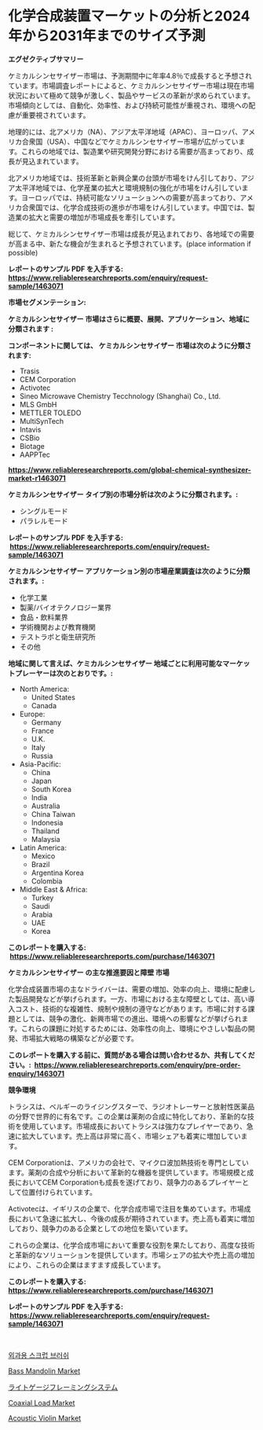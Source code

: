 <p><h1>化学合成装置マーケットの分析と2024年から2031年までのサイズ予測</h1></p><p><strong>エグゼクティブサマリー</strong></p>
<p><p>ケミカルシンセサイザー市場は、予測期間中に年率4.8％で成長すると予想されています。市場調査レポートによると、ケミカルシンセサイザー市場は現在市場状況において極めて競争が激しく、製品やサービスの革新が求められています。市場傾向としては、自動化、効率性、および持続可能性が重視され、環境への配慮が重要視されています。</p><p>地理的には、北アメリカ（NA）、アジア太平洋地域（APAC）、ヨーロッパ、アメリカ合衆国（USA）、中国などでケミカルシンセサイザー市場が広がっています。これらの地域では、製造業や研究開発分野における需要が高まっており、成長が見込まれています。</p><p>北アメリカ地域では、技術革新と新興企業の台頭が市場をけん引しており、アジア太平洋地域では、化学産業の拡大と環境規制の強化が市場をけん引しています。ヨーロッパでは、持続可能なソリューションへの需要が高まっており、アメリカ合衆国では、化学合成技術の進歩が市場をけん引しています。中国では、製造業の拡大と需要の増加が市場成長を牽引しています。</p><p>総じて、ケミカルシンセサイザー市場は成長が見込まれており、各地域での需要が高まる中、新たな機会が生まれると予想されています。(place information if possible)</p></p>
<p><strong>レポートのサンプル PDF を入手する: <a href="https://www.reliableresearchreports.com/enquiry/request-sample/1463071">https://www.reliableresearchreports.com/enquiry/request-sample/1463071</a></strong></p>
<p><strong>市場セグメンテーション:</strong></p>
<p><strong> ケミカルシンセサイザー 市場はさらに概要、展開、アプリケーション、地域に分類されます :</strong></p>
<p><strong>コンポーネントに関しては、 ケミカルシンセサイザー 市場は次のように分類されます: &nbsp;</strong></p>
<p><ul><li>Trasis</li><li>CEM Corporation</li><li>Activotec</li><li>Sineo Microwave Chemistry Tecchnology (Shanghai) Co., Ltd.</li><li>MLS GmbH</li><li>METTLER TOLEDO</li><li>MultiSynTech</li><li>Intavis</li><li>CSBio</li><li>Biotage</li><li>AAPPTec</li></ul></p>
<p><strong><a href="https://www.reliableresearchreports.com/global-chemical-synthesizer-market-r1463071">https://www.reliableresearchreports.com/global-chemical-synthesizer-market-r1463071</a></strong></p>
<p><strong> ケミカルシンセサイザー タイプ別の市場分析は次のように分類されます。:</strong></p>
<p><ul><li>シングルモード</li><li>パラレルモード</li></ul></p>
<p><strong>レポートのサンプル PDF を入手する: &nbsp;<a href="https://www.reliableresearchreports.com/enquiry/request-sample/1463071">https://www.reliableresearchreports.com/enquiry/request-sample/1463071</a></strong></p>
<p><strong> ケミカルシンセサイザー アプリケーション別の市場産業調査は次のように分類されます。:</strong></p>
<p><ul><li>化学工業</li><li>製薬/バイオテクノロジー業界</li><li>食品・飲料業界</li><li>学術機関および教育機関</li><li>テストラボと衛生研究所</li><li>その他</li></ul></p>
<p><strong>地域に関して言えば、ケミカルシンセサイザー 地域ごとに利用可能なマーケットプレーヤーは次のとおりです。:</strong></p>
<p><ul>
    <li>
        North America:
        <ul>
            <li>United States</li>
            <li>Canada</li>
        </ul>
    </li>
    <li>
        Europe:
        <ul>
            <li>Germany</li>
            <li>France</li>
            <li>U.K.</li>
            <li>Italy</li>
            <li>Russia</li>
        </ul>
    </li>
    <li>
        Asia-Pacific:
        <ul>
            <li>China</li>
            <li>Japan</li>
            <li>South Korea</li>
            <li>India</li>
            <li>Australia</li>
            <li>China Taiwan</li>
            <li>Indonesia</li>
            <li>Thailand</li>
            <li>Malaysia</li>
        </ul>
    </li>
    <li>
        Latin America:
        <ul>
            <li>Mexico</li>
            <li>Brazil</li>
            <li>Argentina Korea</li>
            <li>Colombia</li>
        </ul>
    </li>
    <li>
        Middle East & Africa:
        <ul>
            <li>Turkey</li>
            <li>Saudi</li>
            <li>Arabia</li>
            <li>UAE</li>
            <li>Korea</li>
        </ul>
    </li>
    </ul></p>
<p><strong>このレポートを購入する: &nbsp;<a href="https://www.reliableresearchreports.com/purchase/1463071">https://www.reliableresearchreports.com/purchase/1463071</a></strong></p>
<p><strong>ケミカルシンセサイザー の主な推進要因と障壁 市場</strong></p>
<p><p>化学合成装置市場の主なドライバーは、需要の増加、効率の向上、環境に配慮した製品開発などが挙げられます。一方、市場における主な障壁としては、高い導入コスト、技術的な複雑性、規制や規制の遵守などがあります。市場に対する課題としては、競争の激化、新興市場での進出、環境への影響などが挙げられます。これらの課題に対処するためには、効率性の向上、環境にやさしい製品の開発、市場拡大戦略の構築などが必要です。</p></p>
<p><strong>このレポートを購入する前に、質問がある場合は問い合わせるか、共有してください。:&nbsp; <a href="https://www.reliableresearchreports.com/enquiry/pre-order-enquiry/1463071">https://www.reliableresearchreports.com/enquiry/pre-order-enquiry/1463071</a></strong></p>
<p><strong>競争環境</strong></p>
<p><p>トラシスは、ベルギーのライジングスターで、ラジオトレーサーと放射性医薬品の分野で世界的に有名です。この企業は薬剤の合成に特化しており、革新的な技術を使用しています。市場成長においてトラシスは強力なプレイヤーであり、急速に拡大しています。売上高は非常に高く、市場シェアも着実に増加しています。</p><p>CEM Corporationは、アメリカの会社で、マイクロ波加熱技術を専門としています。薬剤の合成や分析において革新的な機器を提供しています。市場規模と成長においてCEM Corporationも成長を遂げており、競争力のあるプレイヤーとして位置付けられています。</p><p>Activotecは、イギリスの企業で、化学合成市場で注目を集めています。市場成長において急速に拡大し、今後の成長が期待されています。売上高も着実に増加しており、競争力のある企業としての地位を築いています。</p><p>これらの企業は、化学合成市場において重要な役割を果たしており、高度な技術と革新的なソリューションを提供しています。市場シェアの拡大や売上高の増加により、これらの企業はますます成長しています。</p></p>
<p><strong>このレポートを購入する: &nbsp; <a href="https://www.reliableresearchreports.com/purchase/1463071">https://www.reliableresearchreports.com/purchase/1463071</a></strong></p>
<p><strong>レポートのサンプル PDF を入手する: &nbsp;<a href="https://www.reliableresearchreports.com/enquiry/request-sample/1463071">https://www.reliableresearchreports.com/enquiry/request-sample/1463071</a></strong><strong></strong></p>
<p>&nbsp;</p>
<p><p><a href="https://github.com/iansanftyord09878/Market-Research-Report-List-1/blob/main/527227728168.md">외과용 스크럽 브러쉬</a></p><p><a href="https://www.linkedin.com/pulse/bass-mandolin-market-size-outlook-forecast-2024-2031-riipc?trackingId=XMws9j033q7gosNFAP2FDg%3D%3D">Bass Mandolin Market</a></p><p><a href="https://github.com/ppmazlotr77499/Market-Research-Report-List-1/blob/main/474645530790.md">ライトゲージフレーミングシステム</a></p><p><a href="https://github.com/jsmusil/Market-Research-Report-List-2/blob/main/coaxial-load-market.md">Coaxial Load Market</a></p><p><a href="https://www.linkedin.com/pulse/acoustic-violin-market-size-cagr-trends-2024-2030-agora-researchers-19lgc?trackingId=pW4tV2Xr8%2BhPf8Zm%2FKBaFg%3D%3D">Acoustic Violin Market</a></p></p>
